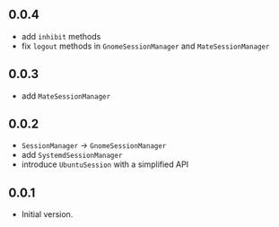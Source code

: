 ## 0.0.4

- add `inhibit` methods
- fix `logout` methods in `GnomeSessionManager` and `MateSessionManager`

## 0.0.3

- add `MateSessionManager`

## 0.0.2

- `SessionManager` -> `GnomeSessionManager`
- add `SystemdSessionManager`
- introduce `UbuntuSession` with a simplified API
## 0.0.1

- Initial version.
